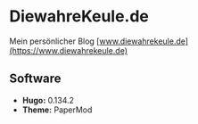 # DiewahreKeule.de
Mein persönlicher Blog
[www.diewahrekeule.de](https://www.diewahrekeule.de)

## Software
- **Hugo:**   0.134.2
- **Theme:**  PaperMod